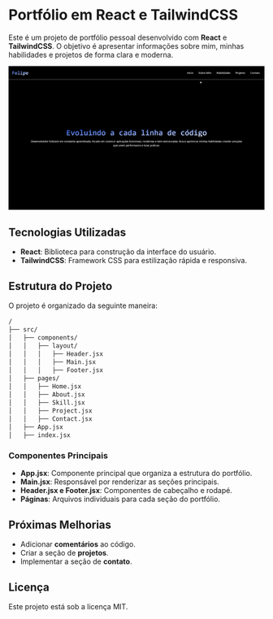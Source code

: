 # Portfólio em React e TailwindCSS

Este é um projeto de portfólio pessoal desenvolvido com **React** e **TailwindCSS**. O objetivo é apresentar informações sobre mim, minhas habilidades e projetos de forma clara e moderna.

![Exemplo de execução](/image/example.gif)

## Tecnologias Utilizadas
- **React**: Biblioteca para construção da interface do usuário.
- **TailwindCSS**: Framework CSS para estilização rápida e responsiva.

## Estrutura do Projeto

O projeto é organizado da seguinte maneira:

```
/
├── src/
│   ├── components/
│   │   ├── layout/
│   │   │   ├── Header.jsx
│   │   │   ├── Main.jsx
│   │   │   ├── Footer.jsx
│   ├── pages/
│   │   ├── Home.jsx
│   │   ├── About.jsx
│   │   ├── Skill.jsx
│   │   ├── Project.jsx
│   │   ├── Contact.jsx
│   ├── App.jsx
│   ├── index.jsx
```

### Componentes Principais

- **App.jsx**: Componente principal que organiza a estrutura do portfólio.
- **Main.jsx**: Responsável por renderizar as seções principais.
- **Header.jsx e Footer.jsx**: Componentes de cabeçalho e rodapé.
- **Páginas**: Arquivos individuais para cada seção do portfólio.

## Próximas Melhorias
- Adicionar **comentários** ao código.
- Criar a seção de **projetos**.
- Implementar a seção de **contato**.

## Licença
Este projeto está sob a licença MIT.